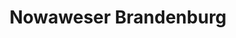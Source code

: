 ---
title: "Nowaweser Brandenburg"
url: /brandenburg-an-der-havel/nowaweser-brandenburg/
shop: Badezimmer
---